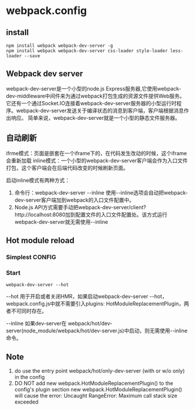# webpack.config
## install
```shell
npm install webpack webpack-dev-server -g
npm install webpack webpack-dev-server css-loader style-loader less-loader --save
```
## Webpack dev server
webpack-dev-server是一个小型的node.js Express服务器,它使用webpack-dev-middleware中间件来为通过webpack打包生成的资源文件提供Web服务。它还有一个通过Socket.IO连接着webpack-dev-server服务器的小型运行时程序。webpack-dev-server发送关于编译状态的消息到客户端，客户端根据消息作出响应。
简单来说，webpack-dev-server就是一个小型的静态文件服务器。

## 自动刷新
ifrme模式：页面是嵌套在一个iframe下的，在代码发生改动的时候，这个iframe会重新加载
inline模式：一个小型的webpack-dev-server客户端会作为入口文件打包，这个客户端会在后端代码改变的时候刷新页面。

启动inline模式有两种方式：
1. 命令行：webpack-dev-server --inline
使用--inline选项会自动把webpack-dev-server客户端加到webpack的入口文件配置中。
2. Node.js API方式需要手动把webpack-dev-server/client?http://localhost:8080加到配置文件的入口文件配置处。该方式运行webpack-dev-server就无需使用--inline

## Hot module reload
### Simplest CONFIG

### Start
```shell
webpack-dev-server --hot
```
--hot 用于开启或者关闭HMR，如果启动webpack-dev-server --hot，webpack.config.js中就不需要引入plugins: HotModuleReplacementPlugin，两者不可同时存在。

--inline 如果dev-server在 webpack/hot/dev-server(node_module/webpack/hot/dev-server.js)中启动，则无需使用--inline命令。


## Note
1. do use the entry point webpack/hot/only-dev-server (with or w/o only) in the config
2. DO NOT add new webpack.HotModuleReplacementPlugin() to the config's plugin section
    new webpack.HotModuleReplacementPlugin() will cause the error: Uncaught RangeError: Maximum call stack size exceeded

